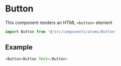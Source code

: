 # Button

This component renders an HTML `<button>` element

```js
import Button from '@/src/components/atoms/Button'
```

## Example
```js
<Button>Button Text</Button>
```

